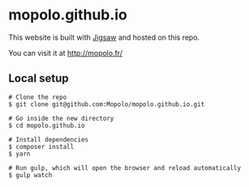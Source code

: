 # mopolo.github.io

This website is built with [Jigsaw](http://jigsaw.tighten.co/) and hosted on this repo.

You can visit it at <http://mopolo.fr/>

## Local setup

```shell
# Clone the repo
$ git clone git@github.com:Mopolo/mopolo.github.io.git

# Go inside the new directory
$ cd mopolo.github.io

# Install dependencies
$ composer install
$ yarn

# Run gulp, which will open the browser and reload automatically
$ gulp watch
```
